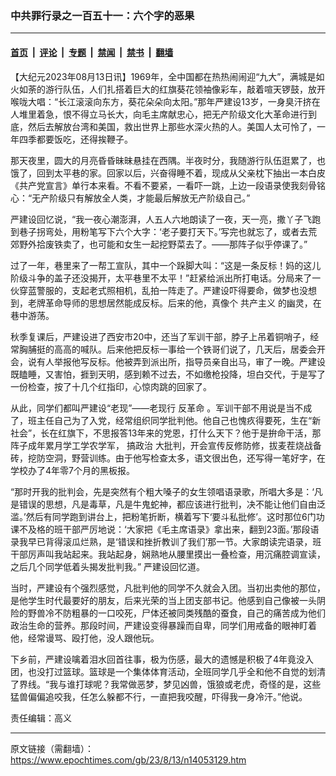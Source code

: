 ### 中共罪行录之一百五十一：六个字的恶果

---

#### [首页](../../../..?n14053129) &nbsp;|&nbsp; [评论](../../../../../epoch-comment?n14053129) &nbsp;|&nbsp; [专题](../../../../../epoch-special?n14053129) &nbsp;|&nbsp; [禁闻](../../../../../epoch-news?n14053129) &nbsp;|&nbsp; [禁书](../../../../../books?n14053129) &nbsp;|&nbsp; [翻墙](https://github.com/gfw-breaker/nogfw/blob/master/README.md?n14053129)


<div class="post_content" id="artbody" itemprop="articleBody">
 <!-- article content begin -->
 <p>
  【大纪元2023年08月13日讯】1969年，全中国都在热热闹闹迎“九大”，满城是如火如荼的游行队伍，人们扎搭着巨大的红旗葵花领袖像彩车，敲着喧天锣鼓，放开喉咙大唱：“长江滚滚向东方，葵花朵朵向太阳。”那年严建设13岁，一身臭汗挤在人堆里着急，恨不得立马长大，向毛主席献忠心，把无产阶级文化大革命进行到底，然后去解放台湾和美国，救出世界上那些水深火热的人。美国人太可怜了，一年四季都要饭吃，还得挨鞭子。
 </p>
 <p>
  那天夜里，圆大的月亮昏昏昧昧悬挂在西隅。半夜时分，我随游行队伍逛累了，也饿了，回到太平巷的家。回家以后，兴奋得睡不着，现成从父亲枕下抽出一本白皮《共产党宣言》单行本来看。不看不要紧，一看吓一跳，上边一段语录使我刻骨铭心：“无产阶级只有解放全人类，才能最后解放无产阶级自己。”
 </p>
 <p>
  严建设回忆说，“我一夜心潮澎湃，人五人六地朗读了一夜，天一亮，撒丫子飞跑到巷子拐弯处，用粉笔写下六个大字：‘老子要打天下。’写完也就忘了，或者去荒郊野外拾废铁卖了，也可能和女生一起挖野菜去了。——那阵子似乎停课了。”
 </p>
 <p>
  过了一年，巷里来了一帮工宣队，其中一个跺脚大叫：“这是一条反标！妈的这儿阶级斗争的盖子还没揭开，太平巷里不太平！”赶紧给派出所打电话。分局来了一伙穿蓝警服的，支起老式照相机，乱拍一阵走了。严建设吓得要命，做梦也没想到，老牌革命导师的思想居然能成反标。后来的他，真像个
  <ok href="https://www.epochtimes.com/gb/tag/%E5%85%B1%E4%BA%A7%E4%B8%BB%E4%B9%89.html">
   共产主义
  </ok>
  的幽灵，在巷中游荡。
 </p>
 <p>
  秋季复课后，严建设进了西安市20中，还当了军训干部，脖子上吊着铜哨子，经常胸脯挺的高高的喊队。后来他把反标一事给一个铁哥们说了，几天后，居委会开会，说有人举报他写反标。他被弄到派出所，指导员亲自出马，审了一晚。严建设既瞌睡，又害怕，捱到天明，感到赖不过去，不如缴枪投降，坦白交代，于是写了一份检查，按了十几个红指印，心惊肉跳的回家了。
 </p>
 <p>
  从此，同学们都叫严建设“老现”——老现行
  <ok href="https://www.epochtimes.com/gb/tag/%E5%8F%8D%E9%9D%A9%E5%91%BD.html">
   反革命
  </ok>
  。军训干部不用说是当不成了，班主任自己为了入党，经常组织同学批判他。他自己也愧疚得要死，生在“新社会”，长在红旗下，不思报答13年来的党恩，打什么天下？他于是拚命干活，那阵子成年累月学工学农学军，
  <ok href="https://www.epochtimes.com/gb/tag/%E6%90%9E%E6%94%BF%E6%B2%BB.html">
   搞政治
  </ok>
  大批判，开会宣传反修防修，拔麦茬烧战备砖，挖防空洞，野营训练。由于他写检查太多，语文很出色，还写得一笔好字，在学校办了4年零7个月的黑板报。
 </p>
 <p>
  “那时开我的批判会，先是突然有个粗大嗓子的女生领唱语录歌，所唱大多是：‘凡是错误的思想，凡是毒草，凡是牛鬼蛇神，都应该进行批判，决不能让他们自由泛滥。’然后有同学跑到讲台上，把粉笔折断，横着写下‘要斗私批修’。这时那位6门功课不及格的班干部严厉地说：‘大家把《毛主席语录》拿出来，翻到23面。’那段语录我早已背得滚瓜烂熟，是‘错误和挫折教训了我们’那一节。大家朗读完语录，班干部厉声叫我站起来。我站起身，娴熟地从腰里摸出一叠检查，用沉痛腔调宣读，之后几个同学低着头揭发批判我。” 严建设回忆道。
 </p>
 <p>
  当时，严建设有个强烈感觉，凡批判他的同学不久就会入团。当初出卖他的那位，是他学生时代最要好的朋友，后来光荣的当上团支部书记。他感到自己像被一头阴险的野兽冷不防粗暴的一口咬死，尸体还被同类残酷的蚕食，自己的痛苦成为他们政治生命的营养。那段时间，严建设变得暴躁而自卑，同学们用戒备的眼神盯着他，经常谩骂、殴打他，没人跟他玩。
 </p>
 <p>
  下乡前，严建设噙着泪水回首往事，极为伤感，最大的遗憾是积极了4年竟没入团，也没打过篮球。篮球是一个集体体育活动，全班同学几乎全和他不自觉的划清了界线。“我与谁打球呢？我常做恶梦，梦见凶兽，饿狼或老虎，奇怪的是，这些猛兽偏偏追咬我，任怎么躲都不行，一直把我咬醒，吓得我一身冷汗。”他说。
 </p>
 <p>
  责任编辑：高义
 </p>
 <!-- article content end -->
 <div id="below_article_ad">
 </div>
</div>


---

原文链接（需翻墙）：https://www.epochtimes.com/gb/23/8/13/n14053129.htm